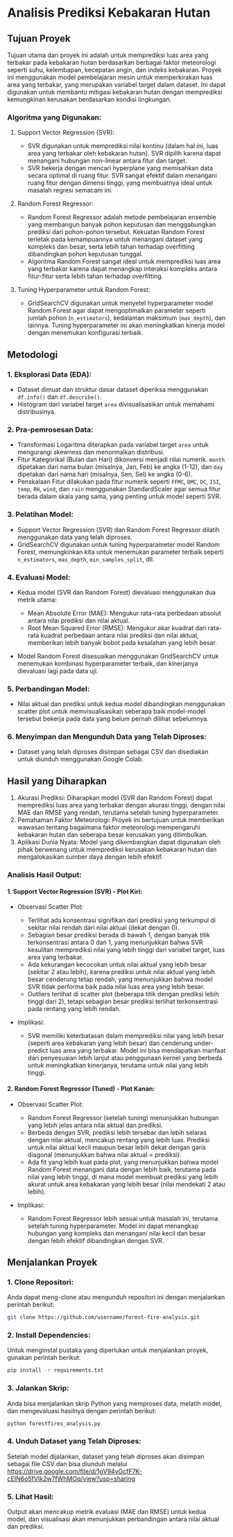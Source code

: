 # Analisis Prediksi Kebakaran Hutan

## Tujuan Proyek

Tujuan utama dari proyek ini adalah untuk memprediksi luas area yang terbakar pada kebakaran hutan berdasarkan berbagai faktor meteorologi seperti suhu, kelembapan, kecepatan angin, dan indeks kebakaran. Proyek ini menggunakan model pembelajaran mesin untuk memperkirakan luas area yang terbakar, yang merupakan variabel target dalam dataset. Ini dapat digunakan untuk membantu mitigasi kebakaran hutan dengan memprediksi kemungkinan kerusakan berdasarkan kondisi lingkungan.

### Algoritma yang Digunakan:

1. Support Vector Regression (SVR):

   * SVR digunakan untuk memprediksi nilai kontinu (dalam hal ini, luas area yang terbakar oleh kebakaran hutan). SVR dipilih karena dapat menangani hubungan non-linear antara fitur dan target.
   * SVR bekerja dengan mencari hyperplane yang memisahkan data secara optimal di ruang fitur. SVR sangat efektif dalam menangani ruang fitur dengan dimensi tinggi, yang membuatnya ideal untuk masalah regresi semacam ini.

2. Random Forest Regressor:

   * Random Forest Regressor adalah metode pembelajaran ensemble yang membangun banyak pohon keputusan dan menggabungkan prediksi dari pohon-pohon tersebut. Kekuatan Random Forest terletak pada kemampuannya untuk menangani dataset yang kompleks dan besar, serta lebih tahan terhadap overfitting dibandingkan pohon keputusan tunggal.
   * Algoritma Random Forest sangat ideal untuk memprediksi luas area yang terbakar karena dapat menangkap interaksi kompleks antara fitur-fitur serta lebih tahan terhadap overfitting.

3. Tuning Hyperparameter untuk Random Forest:

   * GridSearchCV digunakan untuk menyetel hyperparameter model Random Forest agar dapat mengoptimalkan parameter seperti jumlah pohon (`n_estimators`), kedalaman maksimum (`max_depth`), dan lainnya. Tuning hyperparameter ini akan meningkatkan kinerja model dengan menemukan konfigurasi terbaik.

## Metodologi

### 1. Eksplorasi Data (EDA):

* Dataset dimuat dan struktur dasar dataset diperiksa menggunakan `df.info()` dan `df.describe()`.
* Histogram dari variabel target `area` divisualisasikan untuk memahami distribusinya.

### 2. Pra-pemrosesan Data:

* Transformasi Logaritma diterapkan pada variabel target `area` untuk mengurangi skewness dan menormalkan distribusi.
* Fitur Kategorikal (Bulan dan Hari) dikonversi menjadi nilai numerik. `month` dipetakan dari nama bulan (misalnya, Jan, Feb) ke angka (1-12), dan `day` dipetakan dari nama hari (misalnya, Sen, Sel) ke angka (0-6).
* Penskalaan Fitur dilakukan pada fitur numerik seperti `FFMC`, `DMC`, `DC`, `ISI`, `temp`, `RH`, `wind`, dan `rain` menggunakan StandardScaler agar semua fitur berada dalam skala yang sama, yang penting untuk model seperti SVR.

### 3. Pelatihan Model:

* Support Vector Regression (SVR) dan Random Forest Regressor dilatih menggunakan data yang telah diproses.
* GridSearchCV digunakan untuk tuning hyperparameter model Random Forest, memungkinkan kita untuk menemukan parameter terbaik seperti `n_estimators`, `max_depth`, `min_samples_split`, dll.

### 4. Evaluasi Model:

* Kedua model (SVR dan Random Forest) dievaluasi menggunakan dua metrik utama:

  * Mean Absolute Error (MAE): Mengukur rata-rata perbedaan absolut antara nilai prediksi dan nilai aktual.
  * Root Mean Squared Error (RMSE): Mengukur akar kuadrat dari rata-rata kuadrat perbedaan antara nilai prediksi dan nilai aktual, memberikan lebih banyak bobot pada kesalahan yang lebih besar.

* Model Random Forest disesuaikan menggunakan GridSearchCV untuk menemukan kombinasi hyperparameter terbaik, dan kinerjanya dievaluasi lagi pada data uji.

### 5. Perbandingan Model:

* Nilai aktual dan prediksi untuk kedua model dibandingkan menggunakan scatter plot untuk memvisualisasikan seberapa baik model-model tersebut bekerja pada data yang belum pernah dilihat sebelumnya.

### 6. Menyimpan dan Mengunduh Data yang Telah Diproses:

* Dataset yang telah diproses disimpan sebagai CSV dan disediakan untuk diunduh menggunakan Google Colab.

## Hasil yang Diharapkan

1. Akurasi Prediksi: Diharapkan model (SVR dan Random Forest) dapat memprediksi luas area yang terbakar dengan akurasi tinggi, dengan nilai MAE dan RMSE yang rendah, terutama setelah tuning hyperparameter.
2. Pemahaman Faktor Meteorologi: Proyek ini bertujuan untuk memberikan wawasan tentang bagaimana faktor meteorologi mempengaruhi kebakaran hutan dan seberapa besar kerusakan yang ditimbulkan.
3. Aplikasi Dunia Nyata: Model yang dikembangkan dapat digunakan oleh pihak berwenang untuk memprediksi kerusakan kebakaran hutan dan mengalokasikan sumber daya dengan lebih efektif.

### Analisis Hasil Output:

#### 1. Support Vector Regression (SVR) - Plot Kiri:

* Observasi Scatter Plot:

  * Terlihat ada konsentrasi signifikan dari prediksi yang terkumpul di sekitar nilai rendah dari nilai aktual (dekat dengan 0).
  * Sebagian besar prediksi berada di bawah 1, dengan banyak titik terkonsentrasi antara 0 dan 1, yang menunjukkan bahwa SVR kesulitan memprediksi nilai yang lebih tinggi dari variabel target, luas area yang terbakar.
  * Ada kekurangan kecocokan untuk nilai aktual yang lebih besar (sekitar 2 atau lebih), karena prediksi untuk nilai aktual yang lebih besar cenderung tetap rendah, yang menunjukkan bahwa model SVR tidak performa baik pada nilai luas area yang lebih besar.
  * Outliers terlihat di scatter plot (beberapa titik dengan prediksi lebih tinggi dari 2), tetapi sebagian besar prediksi terlihat terkonsentrasi pada rentang yang lebih rendah.

* Implikasi:

  * SVR memiliki keterbatasan dalam memprediksi nilai yang lebih besar (seperti area kebakaran yang lebih besar) dan cenderung under-predict luas area yang terbakar. Model ini bisa mendapatkan manfaat dari penyesuaian lebih lanjut atau penggunaan kernel yang berbeda untuk meningkatkan kinerjanya, terutama untuk nilai yang lebih tinggi.

#### 2. Random Forest Regressor (Tuned) - Plot Kanan:

* Observasi Scatter Plot:

  * Random Forest Regressor (setelah tuning) menunjukkan hubungan yang lebih jelas antara nilai aktual dan prediksi.
  * Berbeda dengan SVR, prediksi lebih tersebar dan lebih selaras dengan nilai aktual, mencakup rentang yang lebih luas. Prediksi untuk nilai aktual kecil maupun besar lebih dekat dengan garis diagonal (menunjukkan bahwa nilai aktual = prediksi).
  * Ada fit yang lebih kuat pada plot, yang menunjukkan bahwa model Random Forest menangani data dengan lebih baik, terutama pada nilai yang lebih tinggi, di mana model membuat prediksi yang lebih akurat untuk area kebakaran yang lebih besar (nilai mendekati 2 atau lebih).

* Implikasi:

  * Random Forest Regressor lebih sesuai untuk masalah ini, terutama setelah tuning hyperparameter. Model ini dapat menangkap hubungan yang kompleks dan menangani nilai kecil dan besar dengan lebih efektif dibandingkan dengan SVR.

## Menjalankan Proyek

### 1. Clone Repositori:

Anda dapat meng-clone atau mengunduh repositori ini dengan menjalankan perintah berikut:

```bash
git clone https://github.com/username/forest-fire-analysis.git
```

### 2. Install Dependencies:

Untuk menginstal pustaka yang diperlukan untuk menjalankan proyek, gunakan perintah berikut:

```bash
pip install -r requirements.txt
```

### 3. Jalankan Skrip:

Anda bisa menjalankan skrip Python yang memproses data, melatih model, dan mengevaluasi hasilnya dengan perintah berikut:

```bash
python forestfires_analysis.py
```

### 4. Unduh Dataset yang Telah Diproses:

Setelah model dijalankan, dataset yang telah diproses akan disimpan sebagai file CSV dan bisa diunduh melalui https://drive.google.com/file/d/1gV94vGcfF7K-cEIN6o5fVIk2w7fWhMOq/view?usp=sharing

### 5. Lihat Hasil:

Output akan mencakup metrik evaluasi (MAE dan RMSE) untuk kedua model, dan visualisasi akan menunjukkan perbandingan antara nilai aktual dan prediksi.


